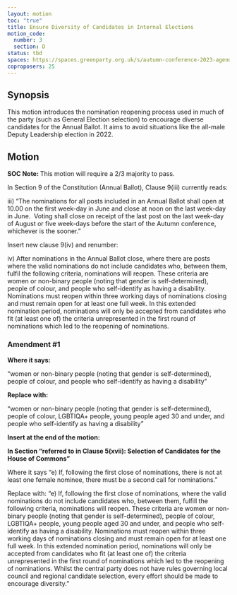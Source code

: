 ```yaml
---
layout: motion
toc: "true"
title: Ensure Diversity of Candidates in Internal Elections
motion_code:
  number: 3
  section: D
status: tbd
spaces: https://spaces.greenparty.org.uk/s/autumn-conference-2023-agenda-forum/post/post/view?id=10552
coproposers: 25
---
```

## Synopsis

This motion introduces the nomination reopening process used in much of the party (such as General Election selection) to encourage diverse candidates for the Annual Ballot. It aims to avoid situations like the all-male Deputy Leadership election in 2022.

## Motion

<p class="alert d-inline-block alert-primary"><strong>SOC Note: </strong> This motion will require a 2/3 majority to pass.</p>

In Section 9 of the Constitution (Annual Ballot), Clause 9(iii) currently reads:

iii) “The nominations for all posts included in an Annual Ballot shall open at 10.00 on the first week-day in June and close at noon on the last week-day in June.  Voting shall close on receipt of the last post on the last week-day of August or five week-days before the start of the Autumn conference, whichever is the sooner.”

Insert new clause 9(iv) and renumber:

iv) After nominations in the Annual Ballot close, where there are posts where the valid nominations do not include candidates who, between them, fulfil the following criteria, nominations will reopen. These criteria are women or non-binary people (noting that gender is self-determined), people of colour, and people who self-identify as having a disability. Nominations must reopen within three working days of nominations closing and must remain open for at least one full week. In this extended nomination period, nominations will only be accepted from candidates who fit (at least one of) the criteria unrepresented in the first round of nominations which led to the reopening of nominations.


<div class="amendment amendment-tbd">
<div class="d-flex justify-content-between align-items-start">
<h3 id="amendment-1">Amendment #1</h3>
</div>
    
<p><strong>Where it says:</strong></p>

<p>“women or non-binary people (noting that gender is self-determined), people of colour, and people who self-identify as having a disability"</p>

<p><strong>Replace with:</strong></p>

<p>“women or non-binary people (noting that gender is self-determined), people of colour, LGBTIQA+ people, young people aged 30 and under, and people who self-identify as having a disability”</p>

<p><strong>Insert at the end of the motion:</strong></p>

<p><strong>In Section “referred to in Clause 5(xvii): Selection of Candidates for the House of Commons”</strong></p>

<p>Where it says “e) If, following the first close of nominations, there is not at least one female nominee, there must be a second call for nominations.”</p>

<p>Replace with: “e) If, following the first close of nominations, where the valid nominations do not include candidates who, between them, fulfill the following criteria, nominations will reopen. These criteria are women or non-binary people (noting that gender is self-determined), people of colour, LGBTIQA+ people, young people aged 30 and under, and people who self-identify as having a disability. Nominations must reopen within three working days of nominations closing and must remain open for at least one full week. In this extended nomination period, nominations will only be accepted from candidates who fit (at least one of) the criteria unrepresented in the first round of nominations which led to the reopening of nominations. Whilst the central party does not have rules governing local council and regional candidate selection, every effort should be made to encourage diversity.”</p>
  
</div>